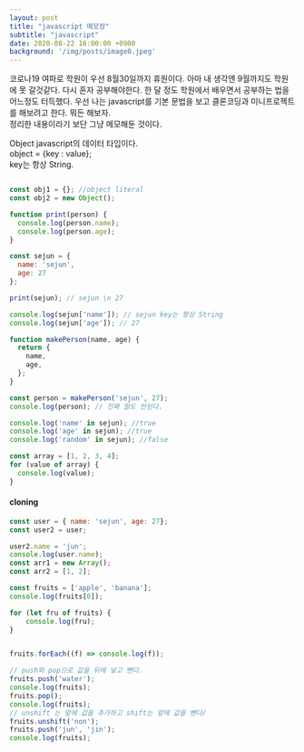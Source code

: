 ```yaml
---
layout: post
title: "javascript 메모장"
subtitle: "javascript"
date: 2020-08-22 16:00:00 +0900
background: '/img/posts/image0.jpeg'
---
```

코로나19 여파로 학원이 우선 8월30일까지 휴원이다. 아마 내 생각엔 9월까지도 학원에 못 갈것같다. 다시 혼자 공부해야한다. 한 달 정도 학원에서 배우면서 공부하는 법을 어느정도 터득했다. 우선 나는 javascript를 기본 문법을 보고 클론코딩과 미니프로젝트를 해보려고 한다. 뭐든 해보자.  
정리한 내용이라기 보단 그냥 메모해둔 것이다.

Object
javascript의 데이터 타입이다.  
object = {key : value};  
key는 항상 String.


```javascript 

const obj1 = {}; //object literal
const obj2 = new Object();

function print(person) {
  console.log(person.name);
  console.log(person.age);
}

const sejun = {
  name: 'sejun',
  age: 27
};

print(sejun); // sejun \n 27

console.log(sejun['name']); // sejun key는 항상 String
console.log(sejun['age']); // 27

function makePerson(name, age) {
  return {
    name,
    age,
  };
}

const person = makePerson('sejun', 27);
console.log(person); // 진짜 말도 안된다.

console.log('name' in sejun); //true
console.log('age' in sejun); //true
console.log('random' in sejun); //false

const array = [1, 2, 3, 4];
for (value of array) {
  console.log(value);
}

```
#### cloning

```javascript
const user = { name: 'sejun', age: 27};
const user2 = user;

user2.name = 'jun';
console.log(user.name);
const arr1 = new Array();
const arr2 = [1, 2];

const fruits = ['apple', 'banana'];
console.log(fruits[0]);

for (let fru of fruits) {
    console.log(fru);
}


fruits.forEach((f) => console.log(f));

// push와 pop으로 값을 뒤에 넣고 뺀다.
fruits.push('water');
console.log(fruits);
fruits.pop();
console.log(fruits);
// unshift 는 앞에 값을 추가하고 shift는 앞에 값을 뺀다/
fruits.unshift('non');
fruits.push('jun', 'jin');
console.log(fruits);
```

